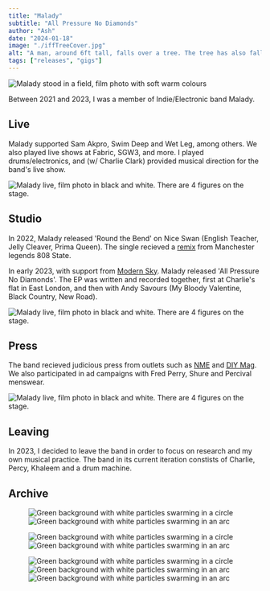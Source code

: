 ```yaml
---
title: "Malady"
subtitle: "All Pressure No Diamonds"
author: "Ash"
date: "2024-01-18"
image: "./iffTreeCover.jpg"
alt: "A man, around 6ft tall, falls over a tree. The tree has also fallen over. He is wearing a tan, brown and orange coat"
tags: ["releases", "gigs"]
---
```


![Malady stood in a field, film photo with soft warm colours](Malady_main_Press.jpg)

Between 2021 and 2023, I was a member of Indie/Electronic band Malady. 

## Live
Malady supported Sam Akpro, Swim Deep and Wet Leg, among others. We also played live shows at Fabric, SGW3, and more. I played drums/electronics, and (w/ Charlie Clark) provided musical direction for the band's live show.

![Malady live, film photo in black and white. There are 4 figures on the stage.](malady_live_1.jpg)


<!-- (Add A full list of my recent gigs can be found on the [gigs page...]) -->


## Studio
In 2022, Malady released 'Round the Bend' on Nice Swan (English Teacher, Jelly Cleaver, Prima Queen). The single recieved a [remix](https://niceswanrecords.bandcamp.com/track/round-the-bend) from Manchester legends 808 State. 

In early 2023, with support from [Modern Sky](https://www.modernsky.uk). Malady released 'All Pressure No Diamonds'. The EP was written and recorded together, first at Charlie's flat in East London, and then with Andy Savours (My Bloody Valentine, Black Country, New Road).

![Malady live, film photo in black and white. There are 4 figures on the stage.](malady_ep_1.webp)


## Press
The band recieved judicious press from outlets such as [NME](https://www.nme.com/features/music-features/guitar-bands-interview-umlauts-pva-courting-radar-3257707) and [DIY Mag](https://diymag.com/review/ep/malady-all-pressure-no-diamonds).
We also participated in ad campaigns with Fred Perry, Shure and Percival menswear.

![Malady live, film photo in black and white. There are 4 figures on the stage.](Malady_press_1.png)


## Leaving

In 2023, I decided to leave the band in order to focus on research and my own musical practice. The band in its current iteration constists of Charlie, Percy, Khaleem and a drum machine.

## Archive

<!-- [images from those shoots, black dog cover, ep cover, hyperreal images] -->

<figure>
    <div>
        <div class="is-child">
            <img src="./Malady_Poster_1.jpg" alt="Green background with white particles swarming in a circle">
            </div>
        <div class="is-child">
            <img src="./Malady_Poster_2.jpg" alt="Green background with white particles swarming in an arc">
            </div>
        </div>
</figure>
<figure>
    <div>
        <div class="is-child">
            <img src="./Malady_Poster_3.jpg" alt="Green background with white particles swarming in a circle">
            </div>
        <div class="is-child">
            <img src="./Malady_Poster_4.jpg" alt="Green background with white particles swarming in an arc">
            </div>
        </div>
</figure>
<figure>
    <div>
        <div class="is-child">
            <img src="./malady_live_2.jpg" alt="Green background with white particles swarming in a circle">
            </div>
        <div class="is-child">
            <img src="./malady_live_3.jpg" alt="Green background with white particles swarming in an arc">
            </div>
        <div class="is-child">
            <img src="./malady_live_5.jpg" alt="Green background with white particles swarming in an arc">
            </div>
        </div>
</figure>
